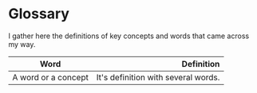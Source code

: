 <!--
.. title: Glossary
.. slug: glossary
.. date: 2022-10-18 13:44:27 UTC-04:00
.. tags: 
.. category: 
.. link: 
.. description: 
.. type: text
.. hidetitle: True
-->

# Glossary 

I gather here the definitions of key concepts and words that came across my way.


| Word                | Definition                          |
| :-----------------: | ----------------------------------: |
| A word or a concept | It's definition with several words. |

